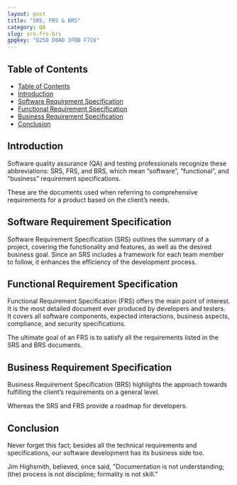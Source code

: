 ```yaml
---
layout: post
title: "SRS, FRS & BRS"
category: QA
slug: srs-frs-brs
gpgkey: "D25D D0AD 3FDB F7C6"
---
```


## Table of Contents

- [Table of Contents](#table-of-contents)
- [Introduction](#introduction)
- [Software Requirement Specification](#software-requirement-specification)
- [Functional Requirement Specification](#functional-requirement-specification)
- [Business Requirement Specification](#business-requirement-specification)
- [Conclusion](#conclusion)

## Introduction

Software quality assurance (QA) and testing professionals recognize these abbreviations: SRS, FRS, and BRS, which mean “software”, “functional”, and “business” requirement specifications.

These are the documents used when referring to comprehensive requirements for a product based on the client’s needs.

## Software Requirement Specification

Software Requirement Specification (SRS) outlines the summary of a project, covering the functionality and features, as well as the desired business goal. Since an SRS includes a framework for each team member to follow, it enhances the efficiency of the development process.

## Functional Requirement Specification

Functional Requirement Specification (FRS) offers the main point of interest. It is the most detailed document ever produced by developers and testers. It covers all software components, expected interactions, business aspects, compliance, and security specifications.

The ultimate goal of an FRS is to satisfy all the requirements listed in the SRS and BRS documents.

## Business Requirement Specification

Business Requirement Specification (BRS) highlights the approach towards fulfilling the client’s requirements on a general level.

Whereas the SRS and FRS provide a roadmap for developers.

## Conclusion

Never forget this fact; besides all the technical requirements and specifications, our software development has its business side too.

Jim Highsmith, believed, once said, "Documentation is not understanding; (the) process is not discipline; formality is not skill."
